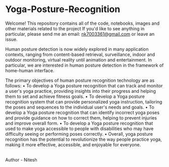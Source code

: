 # Yoga-Posture-Recognition

Welcome! This repository contains all of the code, notebooks, images and other materials related to the project
If you'd like to see anything in particular, please send me an email: nk7003361@gmail.com or leave an issue.

Human posture detection is now widely explored in many application contexts, 
ranging from content-based retrieval, surveillance, indoor and outdoor monitoring, 
virtual reality until animation and entertainment. In particular, we are interested in 
human posture detection in the framework of home-human interface.

The primary objectives of human posture recognition technology are as follows: 
• To develop a Yoga posture recognition that can track and monitor a user's yoga practice, 
  providing insights into their progress and helping them to set and achieve fitness goals.
• To develop a Yoga posture recognition system that can provide personalized yoga 
  instruction, tailoring the poses and sequences to the individual user's needs and goals. 
• To develop a Yoga posture recognition that can identify incorrect yoga poses and provide 
  guidance on how to correct them, helping to prevent injuries and improve overall form. 
• To develop a Yoga posture recognition that used to make yoga accessible to people with 
  disabilities who may have difficulty seeing or performing poses correctly. 
• Overall, yoga posture recognition has the potential to revolutionize the way people practice 
  yoga, making it more effective, accessible, and enjoyable for everyone.

<br>
Author - Nitesh 
